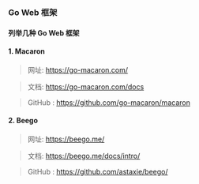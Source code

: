 ### Go Web 框架

#### 列举几种 Go Web 框架

#### 1. Macaron
> 网址: https://go-macaron.com/

> 文档: https://go-macaron.com/docs

> GitHub : https://github.com/go-macaron/macaron


#### 2. Beego
> 网址: https://beego.me/

> 文档: https://beego.me/docs/intro/

> GitHub : https://github.com/astaxie/beego/